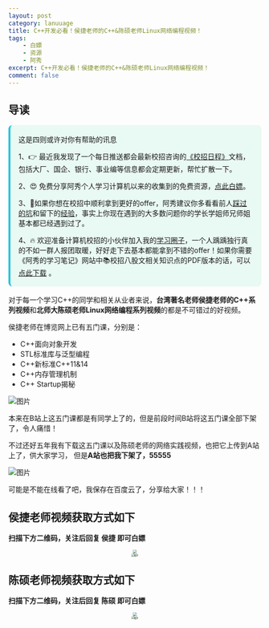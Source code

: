 ```yaml
---
layout: post
category: lanuuage
title: C++开发必看！侯捷老师的C++&陈硕老师Linux网络编程视频！
tags:
    - 白嫖
    - 资源
    - 阿秀
excerpt: C++开发必看！侯捷老师的C++&陈硕老师Linux网络编程视频！
comment: false
---
```




## 导读



<div style="border-color: #24C6DC;
            background-color: #e9f9f3;         
            margin: 1rem 0;
        padding: .25rem 1rem;
        border-left-width: .3rem;
        border-left-style: solid;
        border-radius: .5rem;
        color: inherit;">
  <p>这是四则或许对你有帮助的讯息</p>
  <p>1、👉 最近我发现了一个每日推送都会最新校招咨询的<a style="text-decoration: underline" href="https://flowus.cn/ee50d5eb-3cd5-4f74-880e-95b215dd4ff2" target="_blank">《校招日程》</a>文档，包括大厂、国企、银行、事业编等信息都会定期更新，帮忙扩散一下。</p>  
  <p>2、😍
    免费分享阿秀个人学习计算机以来的收集到的免费资源，<a style="text-decoration: underline" href="/notes/07-resources/01-free/01-introduce.html" target="_blank">点此白嫖</a>。
  </p>
  <p>3、🚀如果你想在校招中顺利拿到更好的offer，阿秀建议你多看看前人<a style="text-decoration: underline" href="https://www.yuque.com/tuobaaxiu/httmmc/npg1k81zeq4wfpyz" target="_blank">踩过的坑</a>和留下的<a style="text-decoration: underline"  target="_blank" href="https://www.yuque.com/tuobaaxiu/httmmc/gge9ppd0mbu2d3dp">经验</a>，事实上你现在遇到的大多数问题你的学长学姐师兄师姐基本都已经遇到过了。
  </p>
  <p>4、🔥 欢迎准备计算机校招的小伙伴加入我的<a  style="text-decoration: underline" href="https://www.yuque.com/tuobaaxiu/httmmc/xg0otqvc17wfx4u9" target="_blank">学习圈子</a>，一个人踽踽独行真的不如一群人报团取暖，好好走下去基本都能拿到不错的offer！如果你需要《阿秀的学习笔记》网站中📚︎校招八股文相关知识点的PDF版本的话，可以<a style="text-decoration: underline" href="/notes/08-other/02-question.html#_5、如何下载阿秀的学习笔记内容pdf版本" target="_blank">点此下载</a> 。</p>   </div>



对于每一个学习C++的同学和相关从业者来说，**台湾著名老师侯捷老师的C++系列视频**和**北师大陈硕老师Linux网络编程系列视频**的都是不可错过的好视频。

侯捷老师在博览网上已有五门课，分别是：

- C++面向对象开发
- STL标准库与泛型编程
- C++新标准C++11&14
- C++内存管理机制
- C++ Startup揭秘

![图片](https://axiu-image-bed.oss-cn-shanghai.aliyuncs.com/img/202205222343590.png)

本来在B站上这五门课都是有同学上了的，但是前段时间B站将这五门课全部下架了，令人痛惜！

不过还好五年我有下载这五门课以及陈硕老师的网络实践视频，也把它上传到A站上了，供大家学习， 但是**A站也把我下架了，55555**

![图片](https://axiu-image-bed.oss-cn-shanghai.aliyuncs.com/img/202205222343465.png)

可能是不能在线看了吧，我保存在百度云了，分享给大家！！！

## **侯捷老师视频获取方式如下**

**扫描下方二维码，关注后回复 侯捷 即可白嫖**

<div align="center">
 <img src="https://axiu-image-bed.oss-cn-shanghai.aliyuncs.com/img/202205222330709.png" style="zoom:50%;" />
</div>

<div align="center">
  <img src="https://axiu-image-bed.oss-cn-shanghai.aliyuncs.com/img/202205222344423.png" alt="图片" style="zoom:33%;" />
</div>




## **陈硕老师视频获取方式如下**

**扫描下方二维码，关注后回复 陈硕 即可白嫖**

<div align="center">
 <img src="https://axiu-image-bed.oss-cn-shanghai.aliyuncs.com/img/202205222330709.png" style="zoom:50%;" />
</div>



<div align="center">
<img src="https://axiu-image-bed.oss-cn-shanghai.aliyuncs.com/img/202205222348366.png" alt="图片" style="zoom:33%;" />
</div>
